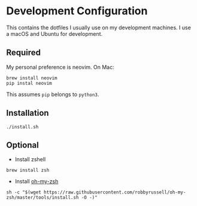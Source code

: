 # Development Configuration
This contains the dotfiles I usually use on my development machines. I use a macOS and Ubuntu for development.

## Required
My personal preference is neovim. On Mac:
```
brew install neovim
pip instal neovim
```
This assumes `pip` belongs to `python3`.

## Installation
```
./install.sh
```

## Optional
* Install zshell
```
brew install zsh
```
* Install [oh-my-zsh](https://github.com/robbyrussell/oh-my-zsh)
```
sh -c "$(wget https://raw.githubusercontent.com/robbyrussell/oh-my-zsh/master/tools/install.sh -O -)"
```
